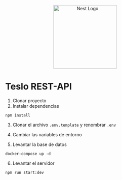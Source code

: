 <p align="center">
  <a href="http://nestjs.com/" target="blank"><img src="https://nestjs.com/img/logo-small.svg" width="200" alt="Nest Logo" /></a>
</p>

[circleci-image]: https://img.shields.io/circleci/build/github/nestjs/nest/master?token=abc123def456
[circleci-url]: https://circleci.com/gh/nestjs/nest

# Teslo REST-API

1. Clonar proyecto
2. Instalar dependencias
```
npm install
```
3. Clonar el archivo ```.env.template``` y renombrar ```.env```
4. Cambiar las variables de entorno

5.  Levantar la base de datos
```
docker-compose up -d
```
6. Levantar el servidor
```
npm run start:dev
```